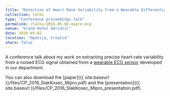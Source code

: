 ```yaml
---
title: "Detection of Heart Rate Variability From a Wearable Differential ECG Device"
collection: talks
type: "Conference proceedings talk"
permalink: /talks/2016-05-02-mipro-ecg
venue: "Grand Hotel Adriatic"
date: 2016-05-02
location: "Opatija, Croatia"
share: false
---
```


A conference talk about my work on extracting precise heart-rate variability from a noised ECG
signal obtained from a
[wearable ECG sensor](http://www-e6.ijs.si/ParallelAndDistributedSystems/#!EcgSensor)
developed in our department.

You can also download the [paper]({{ site.baseurl }}/files/CP_2016_SlakKosec_Mipro.pdf) and the
[presentation]({{ site.baseurl }}/files/CP_2016_SlakKosec_Mipro_presentation.pdf).

<!--
vim: spell spelllang=en:
-->
